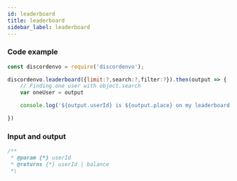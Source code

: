```yaml
---
id: leaderboard
title: leaderboard
sidebar_label: leaderboard
---
```


### Code example
```javascript
const discordenvo = require('discordenvo');

discordenvo.leaderboard({limit:?,search:?,filter:?}).then(output => {
    // Finding one user with object.search
    var oneUser = output

    console.log('${output.userId} is ${output.place} on my leaderboard')

})
```

### Input and output
```javascript
/** 
 * @param {*} userId
 * @returns {*} userId | balance
 *\
```